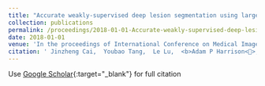 ```yaml
---
title: "Accurate weakly-supervised deep lesion segmentation using large-scale clinical annotations: Slice-propagated 3d mask generation from 2d recist"
collection: publications
permalink: /proceedings/2018-01-01-Accurate-weakly-supervised-deep-lesion-segmentation-using-large-scale-clinical-annotations-Slice-propagated-3d-mask-generation-from-2d-recist
date: 2018-01-01
venue: 'In the proceedings of International Conference on Medical Image Computing and Computer-Assisted Intervention'
citation: ' Jinzheng Cai,  Youbao Tang,  Le Lu,  <b>Adam P Harrison<>,  Ke Yan,  Jing Xiao,  Lin Yang,  Ronald M Summers, &quot;Accurate weakly-supervised deep lesion segmentation using large-scale clinical annotations: Slice-propagated 3d mask generation from 2d recist.&quot; In the proceedings of International Conference on Medical Image Computing and Computer-Assisted Intervention, 2018.'
---
```

Use [Google Scholar](https://scholar.google.com/scholar?q=Accurate+weakly+supervised+deep+lesion+segmentation+using+large+scale+clinical+annotations:+Slice+propagated+3d+mask+generation+from+2d+recist){:target="_blank"} for full citation